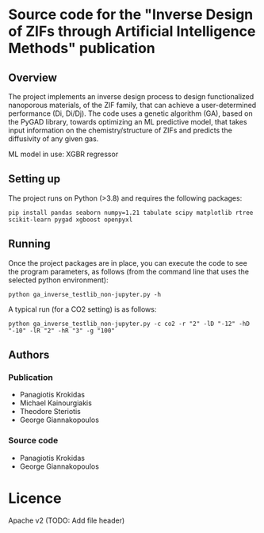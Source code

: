 # Source code for the "Inverse Design of ZIFs through Artificial Intelligence Methods" publication
## Overview
The project implements an inverse design process to design functionalized nanoporous materials, of the ZIF family,
that can achieve a user-determined performance (Di, Di/Dj). The code uses a genetic algorithm (GA), based on the PyGAD library, towards
optimizing an ML predictive model, that takes input information on the chemistry/structure of ZIFs and predicts the diffusivity of any given gas.

ML model in use: XGBR regressor

## Setting up
The project runs on Python (>3.8) and requires the following packages: 

    pip install pandas seaborn numpy=1.21 tabulate scipy matplotlib rtree scikit-learn pygad xgboost openpyxl

[//]: # (or)

[//]: # (conda install seaborn numpy=1.21 tabulate scipy matplotlib rtree scikit-learn pygad xgboost openpyxl)

## Running
Once the project packages are in place, you can execute the code to see the program parameters, as follows (from the command line that uses the selected python environment):

    python ga_inverse_testlib_non-jupyter.py -h

A typical run (for a CO2 setting) is as follows:

    python ga_inverse_testlib_non-jupyter.py -c co2 -r "2" -lD "-12" -hD "-10" -lR "2" -hR "3" -g "100"

## Authors
### Publication
- Panagiotis Krokidas
- Michael Kainourgiakis
- Theodore Steriotis
- George Giannakopoulos
### Source code
- Panagiotis Krokidas
- George Giannakopoulos

# Licence
Apache v2 (TODO: Add file header)